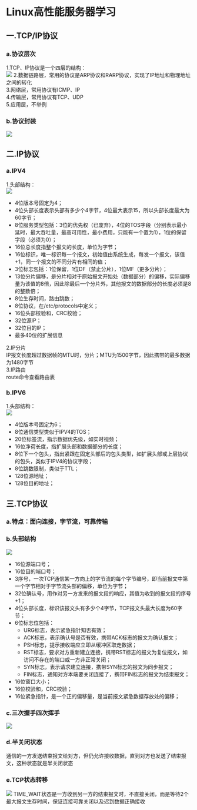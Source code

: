 Linux高性能服务器学习
=
## 一.TCP/IP协议
### a.协议层次<br>
1.TCP、IP协议是一个四层的结构：<br>
![](https://github.com/CodeDrugger/HPLSP/raw/master/pic/001.png)
2.数据链路层，常用的协议是ARP协议和RARP协议，实现了IP地址和物理地址之间的转化<br>
3.网络层，常用协议有ICMP、IP<br>
4.传输层，常用协议有TCP、UDP<br>
5.应用层，不举例<br>
### b.协议封装<br>
![](https://github.com/CodeDrugger/HPLSP/raw/master/pic/002.png)
## 二.IP协议
### a.IPV4<br>
1.头部结构：<br>
![](https://github.com/CodeDrugger/HPLSP/raw/master/pic/003.png)
- 4位版本号固定为4；
- 4位头部长度表示头部有多少个4字节，4位最大表示15，所以头部长度最大为60字节；
- 8位服务类型包括：3位的优先权（已废弃），4位的TOS字段（分别表示最小延时，最大吞吐量，最高可用性，最小费用，只能有一个置为1），1位的保留字段（必须为0）；
- 16位总长度指整个报文的长度，单位为字节；
- 16位标识，唯一标识每一个报文，初始值由系统生成，每发一个报文，该值+1，同一个报文的不同分片有相同的值；
- 3位标志包括：1位保留，1位DF（禁止分片），1位MF（更多分片）；
- 13位分片偏移，是分片相对于原始报文开始处（数据部分）的偏移，实际偏移量为该值的8倍，因此除最后一个分片外，其他报文的数据部分的长度必须是8的整数倍；
- 8位生存时间，路由跳数；
- 8位协议，在/etc/protocols中定义；
- 16位头部校验和，CRC校验；
- 32位源IP；
- 32位目的IP；
- 最多40位的扩展信息<br>

2.IP分片<br>
IP报文长度超过数据帧的MTU时，分片；MTU为1500字节，因此携带的最多数据为1480字节<br>
3.IP路由<br>
route命令查看路由表<br>
### b.IPV6
1.头部结构：<br>
![](https://github.com/CodeDrugger/HPLSP/raw/master/pic/004.png)
- 4位版本号固定为6；
- 8位通信类型类似于IPV4的TOS；
- 20位标签流，指示数据优先级，如实时视频；
- 16位净荷长度，指扩展头部和数据部分的长度；
- 8位下一个包头，指出紧跟在固定头部后的包头类型，如扩展头部或上层协议的包头，类似于IPV4的协议字段；
- 8位跳数限制，类似于TTL；
- 128位源地址；
- 128位目的地址；<br>
## 三.TCP协议
### a.特点：面向连接，字节流，可靠传输
### b.头部结构
![](https://github.com/CodeDrugger/HPLSP/raw/master/pic/005.png)
- 16位源端口号；
- 16位目的端口号；
- 3序号，一次TCP通信某一方向上的字节流的每个字节编号，即当前报文中第一个字节相对于字节流头部的偏移，单位为字节；
- 32位确认号，用作对另一方发来的报文段的响应，其值为收到的报文段的序号+1；
- 4位头部长度，标识该报文头有多少个4字节，TCP报文头最大长度为60字节；
- 6位标志位包括：
  - URG标志，表示紧急指针知否有效；
  - ACK标志，表示确认号是否有效，携带ACK标志的报文为确认报文；
  - PSH标志，提示接收端应立即从缓冲区取走数据；
  - RST标志，要求对方重新建立连接，携带RST标志的报文为复位报文，如访问不存在的端口或一方非正常关闭；
  - SYN标志，表示请求建立连接，携带SYN标志的报文为同步报文；
  - FIN标志，通知对方本端要关闭连接了，携带FIN标志的报文为结束报文；
- 16位窗口大小；
- 16位校验和，CRC校验；
- 16位紧急指针，是一个正的偏移量，是当前报文紧急数据存放处的偏移；<br>
### c.三次握手四次挥手
![](https://github.com/CodeDrugger/HPLSP/raw/master/pic/006.png)
### d.半关闭状态
通信的一方发送结束报文给对方，但仍允许接收数据，直到对方也发送了结束报文，这种状态就是半关闭状态<br>
### e.TCP状态转移
![](https://github.com/CodeDrugger/HPLSP/raw/master/pic/007.png)
TIME_WAIT状态是一方收到另一方的结束报文时，不直接关闭，而是等待2个最大报文生存时间，保证连接可靠关闭以及迟到数据正确接收<br>
